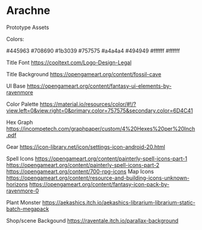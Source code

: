 # Arachne
Prototype Assets

Colors:
<!-- ?xml version="1.0" encoding="UTF-8"? -->
<resources>
<color name="primaryColor">#445963</color>
<color name="primaryLightColor">#708690</color>
<color name="primaryDarkColor">#1b3039</color>
<color name="secondaryColor">#757575</color>
<color name="secondaryLightColor">#a4a4a4</color>
<color name="secondaryDarkColor">#494949</color>
<color name="primaryTextColor">#ffffff</color>
<color name="secondaryTextColor">#ffffff</color>
</resources>


Title Font
https://cooltext.com/Logo-Design-Legal

Title Background
https://opengameart.org/content/fossil-cave

UI Base
https://opengameart.org/content/fantasy-ui-elements-by-ravenmore

Color Palette https://material.io/resources/color/#!/?view.left=0&view.right=0&primary.color=757575&secondary.color=6D4C41

Hex Graph
https://incompetech.com/graphpaper/custom/4%20Hexes%20per%20Inch.pdf

Gear
https://icon-library.net/icon/settings-icon-android-20.html

Spell Icons
https://opengameart.org/content/painterly-spell-icons-part-1
https://opengameart.org/content/painterly-spell-icons-part-2
https://opengameart.org/content/700-rpg-icons
Map Icons
https://opengameart.org/content/resource-and-building-icons-unknown-horizons
https://opengameart.org/content/fantasy-icon-pack-by-ravenmore-0

Plant Monster
https://aekashics.itch.io/aekashics-librarium-librarium-static-batch-megapack

Shop/scene Backgound
https://raventale.itch.io/parallax-background


